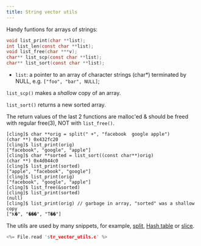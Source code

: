 ```yaml
---
title: String vector utils
---
```


Handy funtions for arrays of strings:

```c
void list_print(char **list);
int list_len(const char **list);
void list_free(char ***v);
char** list_scp(const char **list);
char** list_sort(const char **list);
```

* `list`: a pointer to an array of character strings (char\*)
  terminated by NULL, e.g. `["foo", "bar", NULL]`;

`list_scp()` makes a *shallow* copy of an array.

`list_sort()` returns a new sorted array.

The return values of the last 2 functions are malloc'ed & should be
freed with regular free(3), NOT with `list_free()`.

```
[cling]$ char **orig = split(" +", "facebook  google apple")
(char **) 0x432fc20
[cling]$ list_print(orig)
["facebook", "google", "apple"]
[cling]$ char **sorted = list_sort((const char**)orig)
(char **) 0x4d044c0
[cling]$ list_print(sorted)
["apple", "facebook", "google"]
[cling]$ list_print(orig)
["facebook", "google", "apple"]
[cling]$ list_free(&sorted)
[cling]$ list_print(sorted)
(null)
[cling]$ list_print(orig) // garbage in array, "sorted" was a shallow copy
["Ҟ�", "���", "T��"]
```

The utils are used by many snippets, for example, [split](#split),
[Hash table](#hash_table) or [slice](#slice).

```c
<%= File.read 'str_vector_utils.c' %>
```
